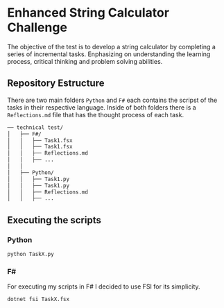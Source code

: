 # Enhanced String Calculator Challenge
The objective of the test is to develop a string calculator by completing a series of incremental tasks. Enphasizing on understanding the learning process, critical thinking and problem solving abilities.

## Repository Estructure
There are two main folders `Python` and `F#` each contains the scripst of the tasks in their respective language. Inside of both folders there is a `Reflections.md` file that has the thought process of each task.

```bash
── technical test/
│   ├── F#/
│   │   ├── Task1.fsx
│   │   ├── Task1.fsx
│   │   ├── Reflections.md
│   │   ├── ...
│   │
│   ├── Python/
│   │   ├── Task1.py
│   │   ├── Task1.py
│   │   ├── Reflections.md
│   │   ├── ...
```

## Executing the scripts

### Python

```
python TaskX.py
```

### F#
For executing my scripts in F# I decided to use FSI for its simplicity.

```
dotnet fsi TaskX.fsx
```
